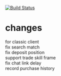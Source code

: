 [![Build Status](https://travis-ci.com/Immueggpain/Auctionator.svg?branch=master)](https://travis-ci.com/Immueggpain/Auctionator)

# changes
for classic client  
fix search match  
fix deposit position  
support trade skill frame  
fix chat link delay  
record purchase history  

